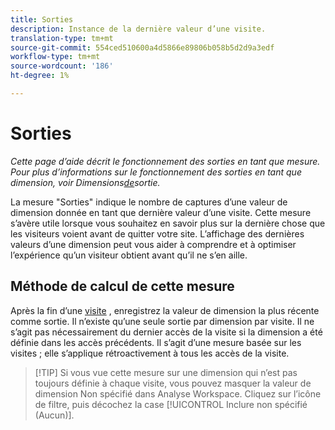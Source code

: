 ```yaml
---
title: Sorties
description: Instance de la dernière valeur d’une visite.
translation-type: tm+mt
source-git-commit: 554ced510600a4d5866e89806b058b5d2d9a3edf
workflow-type: tm+mt
source-wordcount: '186'
ht-degree: 1%

---
```



# Sorties

*Cette page d’aide décrit le fonctionnement des sorties en tant que mesure. Pour plus d’informations sur le fonctionnement des sorties en tant que dimension, voir Dimensions[de](../dimensions/exit-dimensions.md)sortie.*

La mesure &quot;Sorties&quot; indique le nombre de captures d’une valeur de dimension donnée en tant que dernière valeur d’une visite. Cette mesure s’avère utile lorsque vous souhaitez en savoir plus sur la dernière chose que les visiteurs voient avant de quitter votre site. L’affichage des dernières valeurs d’une dimension peut vous aider à comprendre et à optimiser l’expérience qu’un visiteur obtient avant qu’il ne s’en aille.

## Méthode de calcul de cette mesure

Après la fin d’une [visite](visits.md) , enregistrez la valeur de dimension la plus récente comme sortie. Il n’existe qu’une seule sortie par dimension par visite. Il ne s’agit pas nécessairement du dernier accès de la visite si la dimension a été définie dans les accès précédents. Il s’agit d’une mesure basée sur les visites ; elle s’applique rétroactivement à tous les accès de la visite.

>[!TIP] Si vous vue cette mesure sur une dimension qui n’est pas toujours définie à chaque visite, vous pouvez masquer la valeur de dimension Non spécifié dans Analyse Workspace. Cliquez sur l’icône de filtre, puis décochez la case [!UICONTROL Inclure non spécifié (Aucun)].
